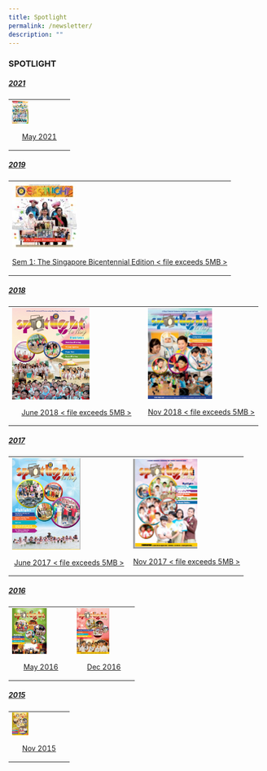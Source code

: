 ```yaml
---
title: Spotlight
permalink: /newsletter/
description: ""
---
```

### SPOTLIGHT

<h5><u>2021</u></h5>
<table>
	<tr>
		<td>
			<img src="/images/Spotlight-May-2021-107x150.png" style="width:30%"/> <br>
			<p align="center"><a href="/files/Spotlight-May-2021.pdf"> May 2021 </a></p>
		</td>
	</tr>
</table>

<h5><u>2019</u></h5>
<table>
	<tr>
		<td>
			<img src="/images/Bicentennial-145x150.jpg" style="width:30%"/> <br>
			<p align="center"><a href="https://yunengpri.moe.edu.sg/wp-content/uploads/2019/07/2019-Spotlight-The-Singapore-Bicentennial-Edition_Sem-1.pdf"> Sem 1: The Singapore Bicentennial Edition < file exceeds 5MB > </a></p>
		</td>
	</tr>
</table>

<h5><u>2018</u></h5>
<table>
	<tr>
		<td>
			<img src="/images/1-253x300.png" style="width:60%"/><br>
			<p align="center"><a href="https://yunengpri.moe.edu.sg/wp-content/uploads/2017/03/Yu-Neng-Spotlight-NL_final-version.pdf"> June 2018 < file exceeds 5MB > </a></p>
		<td>
			<img src="/images/1-3-106x150.png" style="width:60%"/> <br>
			<p align="center"><a href="https://yunengpri.moe.edu.sg/wp-content/uploads/2018/11/Yu-Neng-Spotlight-NL-Term2_FA.pdf"> Nov 2018 < file exceeds 5MB > </a></p>
		</td>
	</tr>
</table>

<h5><u>2017</u></h5>
<table>
	<tr>
		<td>
			<img src="/images/Spotlight-Jun-2017-224x300.png" style="width:60%"/><br>
			<p align="center"><a href="https://yunengpri.moe.edu.sg/wp-content/uploads/2017/07/Yuneng-Jun-2017.pdf"> June 2017 < file exceeds 5MB > </a></p>
		<td>
			<img src="/images/Nov2017.png" style="width:60%"/> <br>
			<p align="center"><a href="https://yunengpri.moe.edu.sg/wp-content/uploads/2017/03/Yu-Neng-Spotlight-NL_Nov17_041117.pdf"> Nov 2017 < file exceeds 5MB > </a></p>
		</td>
	</tr>
</table>

<h5><u>2016</u></h5>
<table>
	<tr>
		<td>
			<img src="/images/May2016-113x150.png" style="width:60%"/><br>
			<p align="center"><a href="/files/4-Yu-Neng-Spotlight-May-2016.pdf"> May 2016 </a></p>
		<td>
			<img src="/images/Dec2016-107x150.png" style="width:60%"/> <br>
			<p align="center"><a href="/files/5-Yu-Neng-Spotlight-Dec-2016.pdf"> Dec 2016 </a></p>
		</td>
	</tr>
</table>

<h5><u>2015</u></h5>
<table>
	<tr>
		<td>
			<img src="/images/Nov2015-106x150.png" style="width:30%"/> <br>
			<p align="center"><a href="/files/2015-11-Spotlight.pdf"> Nov 2015 </a></p>
		</td>
	</tr>
</table>